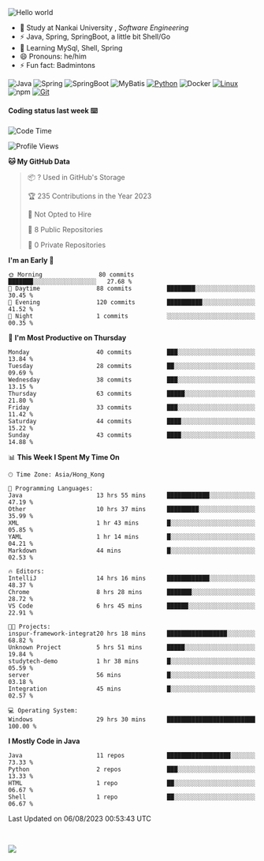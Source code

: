

<img src="https://raw.githubusercontent.com/sagar-viradiya/sagar-viradiya/master/resources/banner.png" alt="Hello world">


<br/>


- 🍻  Study at Nankai University , _Software Engineering_
- ⚡  Java, Spring, SpringBoot, a little bit Shell/Go
- 🌱 Learning MySql, Shell, Spring
- 😄 Pronouns: he/him
- ⚡ Fun fact: Badmintons

![Java](https://img.shields.io/badge/-Java-007396?style=flat-square&logo=java&logoColor=ffffff)
![Spring](https://img.shields.io/badge/-Spring-green)
![SpringBoot](https://img.shields.io/badge/-SpringBoot-green)
![MyBatis](https://img.shields.io/badge/-MyBatis-yellowgreen)
[![Python](https://img.shields.io/badge/-Python-3776AB?style=flat-square&logo=python&logoColor=ffffff)](https://www.python.org/)
![Docker](https://img.shields.io/badge/Docker-2496ED?style=flat-square&logo=docker&logoColor=ffffff)
[![Linux](https://img.shields.io/badge/-Linux-333333?style=flat-square&logo=linux&logoColor=white)](https://www.linuxfoundation.org/)
![npm](https://img.shields.io/badge/-NPM-CB3837?style=flat-square&logo=npm&logoColor=white)
[![Git](https://img.shields.io/badge/-Git-f05032?style=flat-square&logo=git&logoColor=white)](https://git-scm.com/)

#### Coding status last week ⌨️

<!--START_SECTION:waka-->
![Code Time](http://img.shields.io/badge/Code%20Time-395%20hrs%2049%20mins-blue)

![Profile Views](http://img.shields.io/badge/Profile%20Views-0-blue)

**🐱 My GitHub Data** 

> 📦 ? Used in GitHub's Storage 
 > 
> 🏆 235 Contributions in the Year 2023
 > 
> 🚫 Not Opted to Hire
 > 
> 📜 8 Public Repositories 
 > 
> 🔑 0 Private Repositories 
 > 
**I'm an Early 🐤** 

```text
🌞 Morning                80 commits          ███████░░░░░░░░░░░░░░░░░░   27.68 % 
🌆 Daytime                88 commits          ████████░░░░░░░░░░░░░░░░░   30.45 % 
🌃 Evening                120 commits         ██████████░░░░░░░░░░░░░░░   41.52 % 
🌙 Night                  1 commits           ░░░░░░░░░░░░░░░░░░░░░░░░░   00.35 % 
```
📅 **I'm Most Productive on Thursday** 

```text
Monday                   40 commits          ███░░░░░░░░░░░░░░░░░░░░░░   13.84 % 
Tuesday                  28 commits          ██░░░░░░░░░░░░░░░░░░░░░░░   09.69 % 
Wednesday                38 commits          ███░░░░░░░░░░░░░░░░░░░░░░   13.15 % 
Thursday                 63 commits          █████░░░░░░░░░░░░░░░░░░░░   21.80 % 
Friday                   33 commits          ███░░░░░░░░░░░░░░░░░░░░░░   11.42 % 
Saturday                 44 commits          ████░░░░░░░░░░░░░░░░░░░░░   15.22 % 
Sunday                   43 commits          ████░░░░░░░░░░░░░░░░░░░░░   14.88 % 
```


📊 **This Week I Spent My Time On** 

```text
🕑︎ Time Zone: Asia/Hong_Kong

💬 Programming Languages: 
Java                     13 hrs 55 mins      ████████████░░░░░░░░░░░░░   47.19 % 
Other                    10 hrs 37 mins      █████████░░░░░░░░░░░░░░░░   35.99 % 
XML                      1 hr 43 mins        █░░░░░░░░░░░░░░░░░░░░░░░░   05.85 % 
YAML                     1 hr 14 mins        █░░░░░░░░░░░░░░░░░░░░░░░░   04.21 % 
Markdown                 44 mins             █░░░░░░░░░░░░░░░░░░░░░░░░   02.53 % 

🔥 Editors: 
IntelliJ                 14 hrs 16 mins      ████████████░░░░░░░░░░░░░   48.37 % 
Chrome                   8 hrs 28 mins       ███████░░░░░░░░░░░░░░░░░░   28.72 % 
VS Code                  6 hrs 45 mins       ██████░░░░░░░░░░░░░░░░░░░   22.91 % 

🐱‍💻 Projects: 
inspur-framework-integrat20 hrs 18 mins      █████████████████░░░░░░░░   68.82 % 
Unknown Project          5 hrs 51 mins       █████░░░░░░░░░░░░░░░░░░░░   19.84 % 
studytech-demo           1 hr 38 mins        █░░░░░░░░░░░░░░░░░░░░░░░░   05.59 % 
server                   56 mins             █░░░░░░░░░░░░░░░░░░░░░░░░   03.18 % 
Integration              45 mins             █░░░░░░░░░░░░░░░░░░░░░░░░   02.57 % 

💻 Operating System: 
Windows                  29 hrs 30 mins      █████████████████████████   100.00 % 
```

**I Mostly Code in Java** 

```text
Java                     11 repos            ██████████████████░░░░░░░   73.33 % 
Python                   2 repos             ███░░░░░░░░░░░░░░░░░░░░░░   13.33 % 
HTML                     1 repo              ██░░░░░░░░░░░░░░░░░░░░░░░   06.67 % 
Shell                    1 repo              ██░░░░░░░░░░░░░░░░░░░░░░░   06.67 % 
```




 Last Updated on 06/08/2023 00:53:43 UTC
<!--END_SECTION:waka-->

<br/>

![](https://github-profile-trophy.vercel.app/?username=quincysky&column=7)







